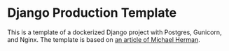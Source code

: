 # Django Production Template
This is a template of a dockerized Django project with Postgres, Gunicorn, and Nginx. The template is based on [an article of Michael Herman](https://testdriven.io/blog/dockerizing-django-with-postgres-gunicorn-and-nginx/).
